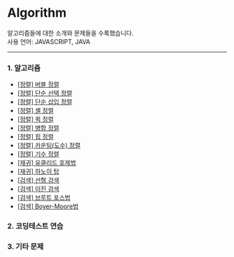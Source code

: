 # Algorithm
알고리즘들에 대한 소개와 문제들을 수록했습니다. <br/>
사용 언어: JAVASCRIPT, JAVA

---
### 1. 알고리즘
- [[정렬] 버블 정렬](https://bamtory29.tistory.com/entry/%EB%B2%84%EB%B8%94-%EC%A0%95%EB%A0%AC-Bubble-Sort?category=1017098) <br/>
- [[정렬] 단순 선택 정렬](https://bamtory29.tistory.com/entry/%EB%8B%A8%EC%88%9C-%EC%84%A0%ED%83%9D-%EC%A0%95%EB%A0%AC?category=1017098) <br/>
- [[정렬] 단순 삽입 정렬](https://bamtory29.tistory.com/entry/%EB%8B%A8%EC%88%9C-%EC%82%BD%EC%9E%85-%EC%A0%95%EB%A0%AC?category=1017098) <br/>
- [[정렬] 셸 정렬](https://bamtory29.tistory.com/entry/%EC%85%B8-%EC%A0%95%EB%A0%AC?category=1017098) <br/>
- [[정렬] 퀵 정렬](https://bamtory29.tistory.com/entry/%ED%80%B5-%EC%A0%95%EB%A0%AC?category=1017098) <br/>
- [[정렬] 병합 정렬](https://bamtory29.tistory.com/entry/%EB%B3%91%ED%95%A9-%EC%A0%95%EB%A0%AC?category=1017098) <br/>
- [[정렬] 힙 정렬](https://bamtory29.tistory.com/entry/%ED%9E%99-%EC%A0%95%EB%A0%AC?category=1017098) <br/>
- [[정렬] 카운팅(도수) 정렬](https://bamtory29.tistory.com/entry/%EC%B9%B4%EC%9A%B4%ED%8C%85-%EC%A0%95%EB%A0%AC?category=1017098) <br/>
- [[정렬] 기수 정렬](https://bamtory29.tistory.com/entry/%EA%B8%B0%EC%88%98-%EC%A0%95%EB%A0%AC?category=1017098) <br/>
- [[재귀] 유클리드 호제법](https://bamtory29.tistory.com/entry/%EC%9E%AC%EA%B7%80-%EC%95%8C%EA%B3%A0%EB%A6%AC%EC%A6%98-%EC%9C%A0%ED%81%B4%EB%A6%AC%EB%93%9C-%ED%98%B8%EC%A0%9C%EB%B2%95?category=1017098) <br/>
- [[재귀] 하노이 탑](https://bamtory29.tistory.com/entry/%ED%95%98%EB%85%B8%EC%9D%B4-%ED%83%91?category=1017098) <br/>
- [[검색] 선형 검색](https://bamtory29.tistory.com/entry/%EC%84%A0%ED%98%95-%EA%B2%80%EC%83%89?category=1017098) <br/>
- [[검색] 이진 검색](https://bamtory29.tistory.com/entry/%EC%9D%B4%EC%A7%84-%EA%B2%80%EC%83%89?category=1017098) <br/>
- [[검색] 브루트 포스법](https://bamtory29.tistory.com/entry/%EB%B8%8C%EB%A3%A8%ED%8A%B8-%ED%8F%AC%EC%8A%A4-%EB%B2%95) <br/>
- [[검색] Boyer-Moore법](https://bamtory29.tistory.com/entry/Boyer-Moore-%EB%B2%95?category=1017098) <br/>
### 2. 코딩테스트 연습
### 3. 기타 문제